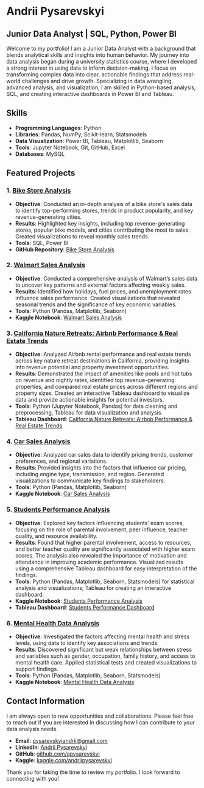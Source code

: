 # Andrii Pysarevskyi
## Junior Data Analyst | SQL, Python, Power BI

Welcome to my portfolio! I am a Junior Data Analyst with a background that blends analytical skills and insights into human behavior. My journey into data analysis began during a university statistics course, where I developed a strong interest in using data to inform decision-making. I focus on transforming complex data into clear, actionable findings that address real-world challenges and drive growth. Specializing in data wrangling, advanced analysis, and visualization, I am skilled in Python-based analysis, SQL, and creating interactive dashboards in Power BI and Tableau.

## Skills

- **Programming Languages**: Python
- **Libraries**: Pandas, NumPy, Scikit-learn, Statsmodels
- **Data Visualization**: Power BI, Tableau, Matplotlib, Seaborn
- **Tools**: Jupyter Notebook, Git, GitHub, Excel
- **Databases**: MySQL

## Featured Projects

### 1. [Bike Store Analysis](https://github.com/apysarevskyi/bike-store-analysis)
- **Objective**: Conducted an in-depth analysis of a bike store's sales data to identify top-performing stores, trends in product popularity, and key revenue-generating cities.
- **Results**: Highlighted key insights, including top revenue-generating stores, popular bike models, and cities contributing the most to sales. Created visualizations to reveal monthly sales trends.
- **Tools**: SQL, Power BI
- **GitHub Repository**: [Bike Store Analysis](https://github.com/apysarevskyi/bike-store-analysis)

### 2. [Walmart Sales Analysis](https://github.com/apysarevskyi/walmart-sales-analysis)
- **Objective**: Conducted a comprehensive analysis of Walmart’s sales data to uncover key patterns and external factors affecting weekly sales.
- **Results**: Identified how holidays, fuel prices, and unemployment rates influence sales performance. Created visualizations that revealed seasonal trends and the significance of key economic variables.
- **Tools**: Python (Pandas, Matplotlib, Seaborn)
- **Kaggle Notebook**: [Walmart Sales Analysis](https://www.kaggle.com/code/andriipysarevskyi/walmart-sales)

### 3. [California Nature Retreats: Airbnb Performance & Real Estate Trends](https://public.tableau.com/app/profile/apysarevskyi/viz/AirbnbMarketAnalysis_17291718470210/CaliforniaNatureRetreatsAirbnbPerformanceRealEstateTrends)
- **Objective**: Analyzed Airbnb rental performance and real estate trends across key nature retreat destinations in California, providing insights into revenue potential and property investment opportunities.
- **Results**: Demonstrated the impact of amenities like pools and hot tubs on revenue and nightly rates, identified top revenue-generating properties, and compared real estate prices across different regions and property sizes. Created an interactive Tableau dashboard to visualize data and provide actionable insights for potential investors.
- **Tools**: Python (Jupyter Notebook, Pandas) for data cleaning and preprocessing, Tableau for data visualization and analysis.
- **Tableau Dashboard**: [California Nature Retreats: Airbnb Performance & Real Estate Trends](https://public.tableau.com/app/profile/apysarevskyi/viz/AirbnbMarketAnalysis_17291718470210/CaliforniaNatureRetreatsAirbnbPerformanceRealEstateTrends)

### 4. [Car Sales Analysis](https://github.com/apysarevskyi/car-sales-analysis)
- **Objective**: Analyzed car sales data to identify pricing trends, customer preferences, and regional variations.
- **Results**: Provided insights into the factors that influence car pricing, including engine type, transmission, and region. Generated visualizations to communicate key findings to stakeholders.
- **Tools**: Python (Pandas, Matplotlib, Seaborn)
- **Kaggle Notebook**: [Car Sales Analysis](https://www.kaggle.com/code/andriipysarevskyi/car-sales-analysis)

### 5. [Students Performance Analysis](https://github.com/apysarevskyi/students-performance-analysis)
- **Objective**: Explored key factors influencing students’ exam scores, focusing on the role of parental involvement, peer influence, teacher quality, and resource availability.
- **Results**: Found that higher parental involvement, access to resources, and better teacher quality are significantly associated with higher exam scores. The analysis also revealed the importance of motivation and attendance in improving academic performance. Visualized results using a comprehensive Tableau dashboard for easy interpretation of the findings.
- **Tools**: Python (Pandas, Matplotlib, Seaborn, Statsmodels) for statistical analysis and visualizations; Tableau for creating an interactive dashboard.
- **Kaggle Notebook**: [Students Performance Analysis](https://www.kaggle.com/code/andriipysarevskyi/students-performance-analysis)
- **Tableau Dashboard**: [Students Performance Dashboard](https://public.tableau.com/app/profile/apysarevskyi/viz/StudentsPerformanceAnalysis_17297658022780/Dashboard1?publish=yes)

### 6. [Mental Health Data Analysis](https://github.com/apysarevskyi/mental-health-data-analysis)
- **Objective**: Investigated the factors affecting mental health and stress levels, using data to identify key associations and trends.
- **Results**: Discovered significant but weak relationships between stress and variables such as gender, occupation, family history, and access to mental health care. Applied statistical tests and created visualizations to support findings.
- **Tools**: Python (Pandas, Matplotlib, Seaborn, Statsmodels)
- **Kaggle Notebook**: [Mental Health Data Analysis](https://www.kaggle.com/code/andriipysarevskyi/mental-health-data-analysis)

## Contact Information

I am always open to new opportunities and collaborations. Please feel free to reach out if you are interested in discussing how I can contribute to your data analysis needs.

- **Email**: pysarevskyiandrii@gmail.com
- **LinkedIn**: [Andrii Pysarevskyi](https://linkedin.com/in/apysarevskyi)
- **GitHub**: [github.com/apysarevskyi](https://github.com/apysarevskyi)
- **Kaggle**: [kaggle.com/andriipysarevskyi](https://www.kaggle.com/andriipysarevskyi)

Thank you for taking the time to review my portfolio. I look forward to connecting with you!

